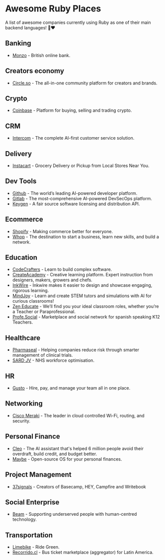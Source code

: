 # Awesome Ruby Places

A list of awesome companies currently using Ruby as one of their main backend languages! 💎❤️

## Banking

- [Monzo](https://monzo.com/) - British online bank.

## Creators economy

- [Circle.so](https://circle.so/) - The all-in-one community platform for creators and brands.

## Crypto

- [Coinbase](https://coinbase.com/) - Platform for buying, selling and trading crypto.

## CRM

- [Intercom](https://intercom.com/) - The complete AI-first customer service solution.

## Delivery

- [Instacart](https://instacart.com) - Grocery Delivery or Pickup from Local Stores Near You.

## Dev Tools

- [Github](https://github.com/) - The world’s leading AI-powered developer platform.
- [Gitlab](https://gitlab.com/) - The most-comprehensive AI-powered DevSecOps platform.
- [Keygen](https://keygen.sh/) - A fair source software licensing and distribution API.

## Ecommerce

- [Shopify](https://shopify.com/) - Making commerce better for everyone.
- [Whop](https://whop.com) - The destination to start a business, learn new skills, and build a network.

## Education
- [CodeCrafters](https://codecrafters.io) - Learn to build complex software.
- [CreateAcademy](https://www.createacademy.com/) - Creative learning platform. Expert instruction from designers, makers, growers and chefs.
- [InkWire](https://www.inkwire.co/) - Inkwire makes it easier to design and showcase engaging, rigorous learning.
- [MindJoy](https://www.mindjoy.com/) - Learn and create STEM tutors and simulations with AI for curious classrooms!
- [Zen Educate](https://zeneducate.com/) - We’ll find you your ideal classroom roles, whether you’re a Teacher or Paraprofessional.
- [Profe.Social](https://profe.social/) - Marketplace and social network for spanish speaking K12 Teachers.

## Healthcare

- [Pharmaseal](https://www.pharmaseal.co/) - Helping companies reduce risk through smarter management of clinical trials.
- [SARD JV](https://www.sardjv.co.uk/) - NHS workforce optimisation.

## HR

- [Gusto](https://gusto.com/) - Hire, pay, and manage your team all in one place.

## Networking

- [Cisco Meraki](https://meraki.cisco.com/) - The leader in cloud controlled Wi-Fi, routing, and security.

## Personal Finance

- [Cleo](https://web.meetcleo.com/) - The AI assistant that's helped 6 million people avoid their overdraft, build credit, and budget better.
- [Maybe](https://maybe.co/) - Open-source OS for your personal finances.

## Project Management

- [37signals](https://37signals.com) - Creators of Basecamp, HEY, Campfire and Writebook

## Social Enterprise

- [Beam](https://beam.org) - Supporting underserved people with human-centred technology.

## Transportation

- [Limebike](https://li.me/) - Ride Green.
- [Recorrido.cl](https://recorrido.cl/) - Bus ticket marketplace (aggregator) for Latin America.
